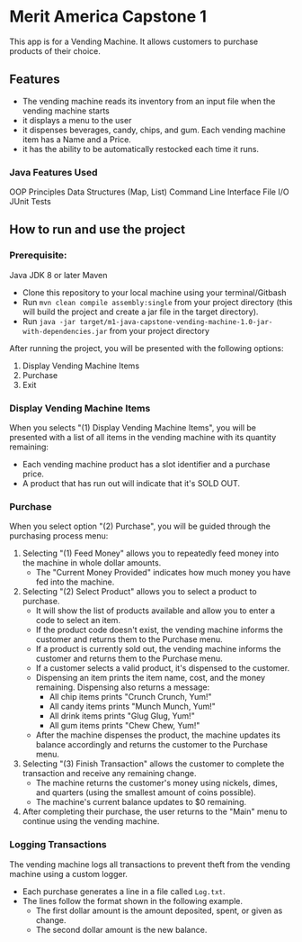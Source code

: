 # Merit America Capstone 1

This app is for a Vending Machine. It allows customers to purchase products of their choice.

## Features

- The vending machine reads its inventory from an input file when the vending machine starts
- it displays a menu to the user
- it dispenses beverages, candy, chips, and gum. Each vending machine item has a Name and a Price.
- it has the ability to be automatically restocked each time it runs.

### Java Features Used
OOP Principles
Data Structures (Map, List)
Command Line Interface
File I/O
JUnit Tests

## How to run and use the project

### Prerequisite:
Java JDK 8 or later
Maven

* Clone this repository to your local machine using your terminal/Gitbash
* Run `mvn clean compile assembly:single` from your project directory (this will build the project and create a jar file in the target directory).
* Run `java -jar target/m1-java-capstone-vending-machine-1.0-jar-with-dependencies.jar` from your project directory

After running the project, you will be presented with the following options:

1. Display Vending Machine Items
2. Purchase
3. Exit

### Display Vending Machine Items

When you selects "(1) Display Vending Machine Items", you will be presented with a list of all items in the vending machine with its quantity remaining:

- Each vending machine product has a slot identifier and a purchase price.
- A product that has run out will indicate that it's SOLD OUT.

### Purchase

When you select option "(2) Purchase", you will be guided through the purchasing process menu:

1. Selecting "(1) Feed Money" allows you to repeatedly feed money into the machine in whole dollar amounts.
    - The "Current Money Provided" indicates how much money you have fed into the machine.
2. Selecting "(2) Select Product" allows you to select a product to purchase.
    - It will show the list of products available and allow you to enter a code to select an item.
    - If the product code doesn't exist, the vending machine informs the customer and returns them to the Purchase menu.
    - If a product is currently sold out, the vending machine informs the customer and returns them to the Purchase menu.
    - If a customer selects a valid product, it's dispensed to the customer.
    - Dispensing an item prints the item name, cost, and the money remaining. Dispensing also returns a message:
        - All chip items prints "Crunch Crunch, Yum!"
        - All candy items prints "Munch Munch, Yum!"
        - All drink items prints "Glug Glug, Yum!"
        - All gum items prints "Chew Chew, Yum!"
    - After the machine dispenses the product, the machine updates its balance accordingly and returns the customer to the Purchase menu.
3. Selecting "(3) Finish Transaction" allows the customer to complete the transaction and receive any remaining change.
    - The machine returns the customer's money using nickels, dimes, and quarters (using the smallest amount of coins possible).
    - The machine's current balance updates to $0 remaining.
4. After completing their purchase, the user returns to the "Main" menu to continue using the vending machine.

### Logging Transactions

The vending machine logs all transactions to prevent theft from the vending machine using a custom logger.

- Each purchase generates a line in a file called `Log.txt`.
- The lines follow the format shown in the following example.
    - The first dollar amount is the amount deposited, spent, or given as change.
    - The second dollar amount is the new balance.